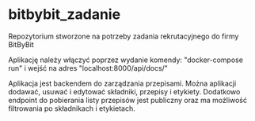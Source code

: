 # bitbybit_zadanie
Repozytorium stworzone na potrzeby zadania rekrutacyjnego do firmy BitByBit

Aplikację należy włączyć poprzez wydanie komendy: "docker-compose run" i wejść na adres "localhost:8000/api/docs/"

Aplikacja jest backendem do zarządzania przepisami. Można aplikacji dodawać, usuwać i edytować składniki, przepisy i
etykiety. Dodatkowo endpoint do pobierania listy przepisów jest publiczny oraz ma możliwość filtrowania po składnikach
i etykietach.